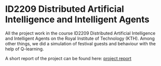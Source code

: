 # ID2209 Distributed Artificial Intelligence and Intelligent Agents
All the project work in the course ID2209 Distributed Artificial Intelligence and Intelligent Agents on the Royal Institute of Technology (KTH). Among other things, we did a simulation of festival guests and behaviour with the help of Q-learning.

A short report of the project can be found here: [project report](/project-report.pdf)
